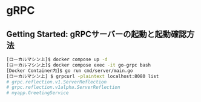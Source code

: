 # gRPC

## Getting Started: gRPCサーバーの起動と起動確認方法

```sh
[ローカルマシン上]$ docker compose up -d
[ローカルマシン上]$ docker compose exec -it go-grpc bash
[Docker Container内]$ go run cmd/server/main.go
[ローカルマシン上] $ grpcurl -plaintext localhost:8080 list
# grpc.reflection.v1.ServerReflection
# grpc.reflection.v1alpha.ServerReflection
# myapp.GreetingService
```

